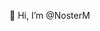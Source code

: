 👋 Hi, I’m @NosterM


<!---
NosterM/NosterM is a ✨ special ✨ repository because its `README.md` (this file) appears on your GitHub profile.
You can click the Preview link to take a look at your changes.
--->
